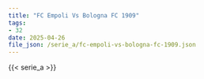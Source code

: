 ```yaml
---
title: "FC Empoli Vs Bologna FC 1909"
tags:
- 32
date: 2025-04-26
file_json: /serie_a/fc-empoli-vs-bologna-fc-1909.json
---
```


{{< serie_a >}}
